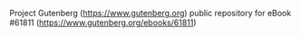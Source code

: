 Project Gutenberg (https://www.gutenberg.org) public repository for eBook #61811 (https://www.gutenberg.org/ebooks/61811)
